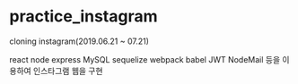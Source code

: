 # practice_instagram

cloning instagram(2019.06.21 ~ 07.21)
 
 react node express MySQL sequelize webpack babel JWT NodeMail 등을 이용하여 인스타그램 웹을 구현
 
 
 

